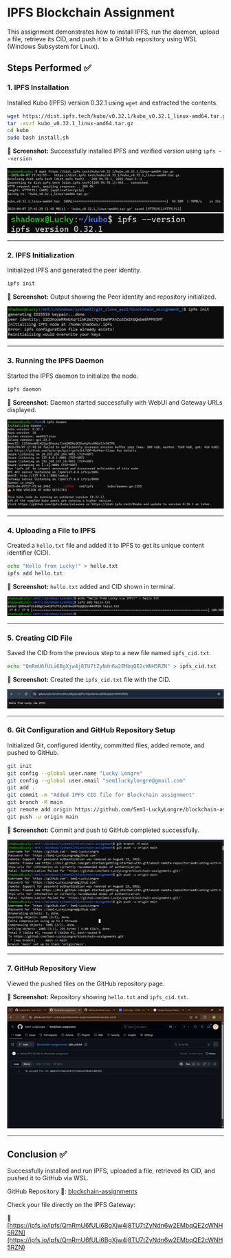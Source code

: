 # IPFS Blockchain Assignment

This assignment demonstrates how to install IPFS, run the daemon, upload a file, retrieve its CID, and push it to a GitHub repository using WSL (Windows Subsystem for Linux).

## Steps Performed ✅

### 1. IPFS Installation
Installed Kubo (IPFS) version 0.32.1 using `wget` and extracted the contents.

```bash
wget https://dist.ipfs.tech/kubo/v0.32.1/kubo_v0.32.1_linux-amd64.tar.gz
tar -xvzf kubo_v0.32.1_linux-amd64.tar.gz
cd kubo
sudo bash install.sh
```

📸 **Screenshot:** Successfully installed IPFS and verified version using `ipfs --version`

![IPFS Installation](./images/ipfs-install.png)
![IPFS Version](./images/ipfs-version.png)

---

### 2. IPFS Initialization
Initialized IPFS and generated the peer identity.

```bash
ipfs init
```

📸 **Screenshot:** Output showing the Peer identity and repository initialized.

![IPFS Init](./images/ipfs-init.png)

---

### 3. Running the IPFS Daemon
Started the IPFS daemon to initialize the node.

```bash
ipfs daemon
```

📸 **Screenshot:** Daemon started successfully with WebUI and Gateway URLs displayed.

![IPFS Daemon](./images/daemon-start.png)

---

### 4. Uploading a File to IPFS
Created a `hello.txt` file and added it to IPFS to get its unique content identifier (CID).

```bash
echo "Hello from Lucky!" > hello.txt
ipfs add hello.txt
```

📸 **Screenshot:** `hello.txt` added and CID shown in terminal.

![File Upload](./images/ipfs-add-cid.png)

---

### 5. Creating CID File
Saved the CID from the previous step to a new file named `ipfs_cid.txt`.

```bash
echo "QmRmU6fULi6BgXjw4j8TU7tZyNdn6w2EMbqQE2cWNH5RZN" > ipfs_cid.txt
```

📸 **Screenshot:** Created the `ipfs_cid.txt` file with the CID.

![CID File](./images/cid-file.png)

---

### 6. Git Configuration and GitHub Repository Setup
Initialized Git, configured identity, committed files, added remote, and pushed to GitHub.

```bash
git init
git config --global user.name "Lucky Longre"
git config --global user.email "sem1luckylongre@gmail.com"
git add .
git commit -m "Added IPFS CID file for Blockchain assignment"
git branch -M main
git remote add origin https://github.com/Sem1-LuckyLongre/blockchain-assignments.git
git push -u origin main
```

📸 **Screenshot:** Commit and push to GitHub completed successfully.

![GitHub Push](./images/github-push.png)

---

### 7. GitHub Repository View
Viewed the pushed files on the GitHub repository page.

📸 **Screenshot:** Repository showing `hello.txt` and `ipfs_cid.txt`.

![GitHub Repo](./images/github-repo.png)

---

## Conclusion ✅
Successfully installed and run IPFS, uploaded a file, retrieved its CID, and pushed it to GitHub via WSL.

GitHub Repository 📂: [blockchain-assignments](https://github.com/Sem2-LuckyLongre/blockchain_assignment_1)

Check your file directly on the IPFS Gateway:

🔗 [https://ipfs.io/ipfs/QmRmU6fULi6BgXjw4j8TU7tZyNdn6w2EMbqQE2cWNH5RZN](https://ipfs.io/ipfs/QmRmU6fULi6BgXjw4j8TU7tZyNdn6w2EMbqQE2cWNH5RZN)
